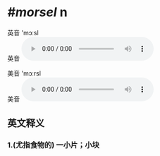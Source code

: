 # ***\#morsel*** n
英音 'mɔːsl  
英音
<audio src="./media/morsel1_AAC.aac" controls="controls"></audio>

美音 'mɔːrsl  
美音
<audio src="./media/morsel1_AAC.aac" controls="controls"></audio>



  

英文释义
---
### 1.**(尤指食物的) 一小片；小块**  


